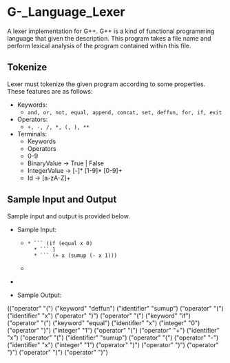 # G-_Language_Lexer
A lexer implementation for G++. G++ is a kind of functional programming language that given the description.
This program takes a file name and perform lexical analysis of the program contained within this file.

## Tokenize
Lexer must tokenize the given program according to some properties. These features are as follows:
 * Keywords:
    * ``` and, or, not, equal, append, concat, set, deffun, for, if, exit ```
 * Operators:
    * ``` +, -, /, *, (, ), ** ```
 * Terminals:
    * Keywords
    * Operators
    * 0-9
    * BinaryValue -> True | False
    * IntegerValue -> [-]* [1-9]* [0-9]+
    * Id -> [a-zA-Z]+

## Sample Input and Output 
Sample input and output is provided below.

* Sample Input:

  * ``` (deffun sumup (x)
    * ``` (if (equal x 0)
      * ``` 1
      * ``` (+ x (sumup (- x 1)))
  * ``` )
* ``` )

* Sample Output:

(("operator" "(") ("keyword" "deffun")
("identifier" "sumup") ("operator" "(")
("identifier" "x") ("operator" ")") ("operator"
"(") ("keyword" "if") ("operator" "(") ("keyword"
"equal") ("identifier" "x") ("integer" "0")
("operator" ")") ("integer" "1") ("operator" "(")
("operator" "+") ("identifier" "x") ("operator"
"(") ("identifier" "sumup") ("operator" "(")
("operator" "-") ("identifier" "x") ("integer" "1")
("operator" ")") ("operator" ")") ("operator" ")")
("operator" ")") ("operator" ")")
